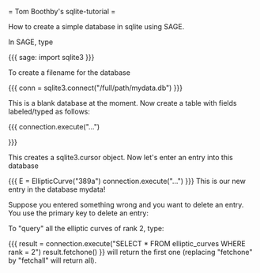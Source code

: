 = Tom Boothby's sqlite-tutorial =

How to create a simple database in sqlite using SAGE.

In SAGE, type

{{{
sage: import sqlite3
}}}

To create a filename for the database

{{{
conn = sqlite3.connect("/full/path/mydata.db")
}}}

This is a blank database at the moment.
Now create a table with fields labeled/typed as follows:

{{{
connection.execute("...")

}}}

This creates a sqlite3.cursor object. Now let's enter an entry into this database

{{{
E = EllipticCurve("389a")
connection.execute("...")
}}}
This is our new entry in the database mydata!

Suppose you entered something wrong and you want to delete an 
entry. You use the primary key to delete an entry:

To "query" all the elliptic curves of rank 2, type:

{{{
result = connection.execute("SELECT * FROM elliptic_curves WHERE rank = 2")
result.fetchone()
}}
will return the first one (replacing "fetchone" by "fetchall" will return all).
